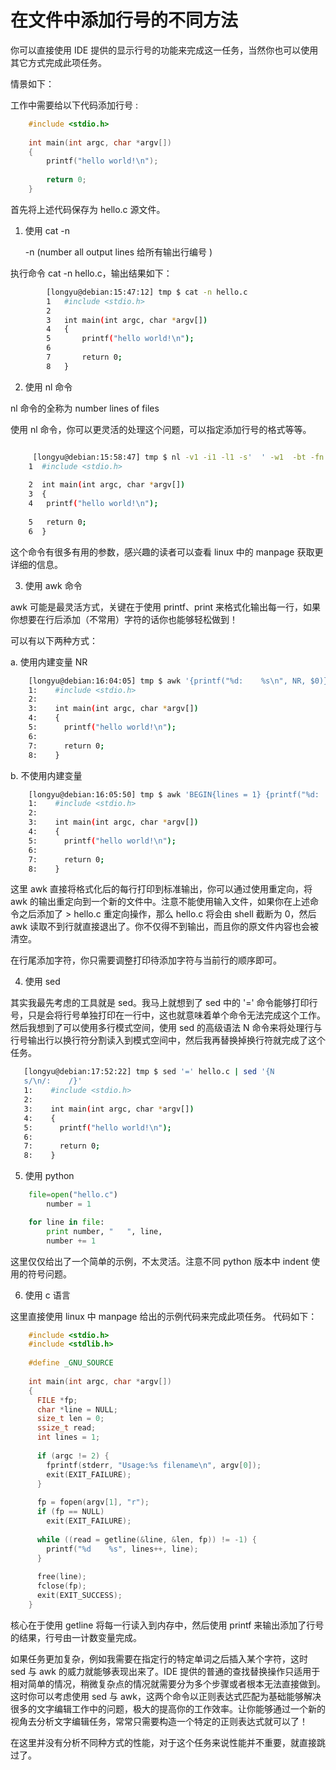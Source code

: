 # 在文件中添加行号的不同方法 

 你可以直接使用 IDE 提供的显示行号的功能来完成这一任务，当然你也可以使用其它方式完成此项任务。

 情景如下：

 工作中需要给以下代码添加行号 :
```c
	#include <stdio.h>
	
	int main(int argc, char *argv[])
	{
	    printf("hello world!\n");
        
        return 0;
	}
```
 首先将上述代码保存为 hello.c 源文件。

1. 使用 cat -n
   
   -n (number all output lines 给所有输出行编号 )
   
 执行命令 cat -n hello.c，输出结果如下：

```sh
	    [longyu@debian:15:47:12] tmp $ cat -n hello.c 
        1	#include <stdio.h>
        2	
        3	int main(int argc, char *argv[])
        4	{
        5		printf("hello world!\n");
        6		
        7		return 0;
        8	}
```
2. 使用 nl 命令 

nl 命令的全称为 number lines of files

 使用 nl 命令，你可以更灵活的处理这个问题，可以指定添加行号的格式等等。

```sh

     [longyu@debian:15:58:47] tmp $ nl -v1 -i1 -l1 -s'  ' -w1  -bt -fn hello.c 
    1  #include <stdio.h>
    
    2  int main(int argc, char *argv[])
    3  {
    4  	printf("hello world!\n");
    
    5  	return 0;
    6  }
```
 这个命令有很多有用的参数，感兴趣的读者可以查看 linux 中的 manpage 获取更详细的信息。    

3. 使用 awk 命令 
    
awk 可能是最灵活方式，关键在于使用 printf、print 来格式化输出每一行，如果你想要在行后添加（不常用）字符的话你也能够轻松做到！

 可以有以下两种方式：

a. 使用内建变量 NR

```sh
    [longyu@debian:16:04:05] tmp $ awk '{printf("%d:    %s\n", NR, $0)}' hello.c 
    1:    #include <stdio.h>
    2:    
    3:    int main(int argc, char *argv[])
    4:    {
    5:    	printf("hello world!\n");
    6:    
    7:    	return 0;
    8:    }
```
b. 不使用内建变量 
```sh       
    [longyu@debian:16:05:50] tmp $ awk 'BEGIN{lines = 1} {printf("%d:    %s\n", lines++, $0)}' hello.c 
    1:    #include <stdio.h>
    2:    
    3:    int main(int argc, char *argv[])
    4:    {
    5:    	printf("hello world!\n");
    6:    
    7:    	return 0;
    8:    }
```
 这里 awk 直接将格式化后的每行打印到标准输出，你可以通过使用重定向，将 awk 的输出重定向到一个新的文件中。注意不能使用输入文件，如果你在上述命令之后添加了 > hello.c 重定向操作，那么 hello.c 将会由 shell 截断为 0，然后 awk 读取不到行就直接退出了。你不仅得不到输出，而且你的原文件内容也会被清空。

 在行尾添加字符，你只需要调整打印待添加字符与当前行的顺序即可。

4. 使用 sed

 其实我最先考虑的工具就是 sed。我马上就想到了 sed 中的 '=' 命令能够打印行号，只是会将行号单独打印在一行中，这也就意味着单个命令无法完成这个工作。然后我想到了可以使用多行模式空间，使用 sed 的高级语法 N 命令来将处理行与行号输出行以换行符分割读入到模式空间中，然后我再替换掉换行符就完成了这个任务。
 
 ```sh
    [longyu@debian:17:52:22] tmp $ sed '=' hello.c | sed '{N 
    s/\n/:    /}'
    1:    #include <stdio.h>
    2:    
    3:    int main(int argc, char *argv[])
    4:    {
    5:    	printf("hello world!\n");
    6:    
    7:    	return 0;
    8:    }
```
5. 使用 python
```py
    file=open("hello.c")
        number = 1

    for line in file:
        print number, "   ", line, 
        number += 1
```
 这里仅仅给出了一个简单的示例，不太灵活。注意不同 python 版本中 indent 使用的符号问题。

6. 使用 c 语言 

 这里直接使用 linux 中 manpage 给出的示例代码来完成此项任务。
 代码如下：
```c
    #include <stdio.h>
    #include <stdlib.h>
    
    #define _GNU_SOURCE
    
    int main(int argc, char *argv[])
    {
      FILE *fp;
      char *line = NULL;
      size_t len = 0;
      ssize_t read;
      int lines = 1;
      
      if (argc != 2) {
        fprintf(stderr, "Usage:%s filename\n", argv[0]);
        exit(EXIT_FAILURE);
      }
    
      fp = fopen(argv[1], "r");
      if (fp == NULL)
        exit(EXIT_FAILURE);
    
      while ((read = getline(&line, &len, fp)) != -1) {
        printf("%d    %s", lines++, line);
      }
    
      free(line);
      fclose(fp);
      exit(EXIT_SUCCESS);
    }
```
 核心在于使用 getline 将每一行读入到内存中，然后使用 printf 来输出添加了行号的结果，行号由一计数变量完成。

 如果任务更加复杂，例如我需要在指定行的特定单词之后插入某个字符，这时 sed 与 awk 的威力就能够表现出来了。IDE 提供的普通的查找替换操作只适用于相对简单的情况，稍微复杂点的情况就需要分为多个步骤或者根本无法直接做到。这时你可以考虑使用 sed 与 awk，这两个命令以正则表达式匹配为基础能够解决很多的文字编辑工作中的问题，极大的提高你的工作效率。让你能够通过一个新的视角去分析文字编辑任务，常常只需要构造一个特定的正则表达式就可以了！

 在这里并没有分析不同种方式的性能，对于这个任务来说性能并不重要，就直接跳过了。



